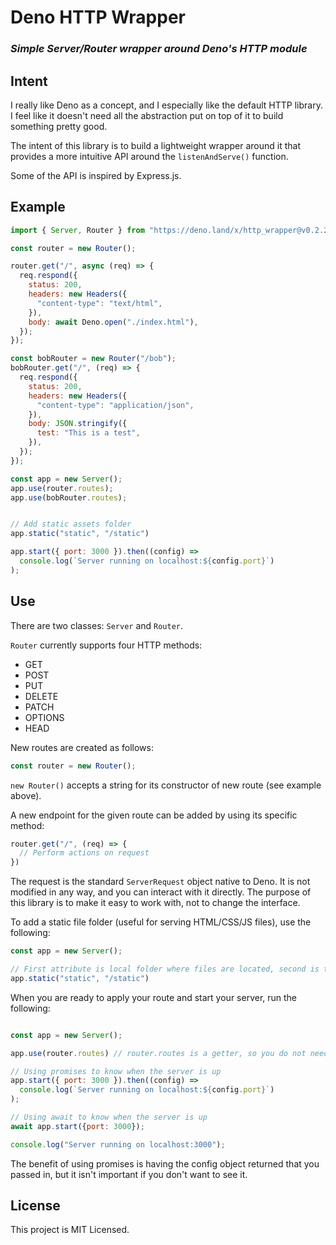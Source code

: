 # Deno HTTP Wrapper

### *Simple Server/Router wrapper around Deno's HTTP module*

## Intent

I really like Deno as a concept, and I especially like the default HTTP library. I feel like it doesn't need all the abstraction put on top of it to build something pretty good. 

The intent of this library is to build a lightweight wrapper around it that provides a more intuitive API around the `listenAndServe()` function. 

Some of the API is inspired by Express.js.

## Example

```javascript
import { Server, Router } from "https://deno.land/x/http_wrapper@v0.2.2/mod.ts";

const router = new Router();

router.get("/", async (req) => {
  req.respond({
    status: 200,
    headers: new Headers({
      "content-type": "text/html",
    }),
    body: await Deno.open("./index.html"),
  });
});

const bobRouter = new Router("/bob");
bobRouter.get("/", (req) => {
  req.respond({
    status: 200,
    headers: new Headers({
      "content-type": "application/json",
    }),
    body: JSON.stringify({
      test: "This is a test",
    }),
  });
});

const app = new Server();
app.use(router.routes);
app.use(bobRouter.routes);


// Add static assets folder
app.static("static", "/static")

app.start({ port: 3000 }).then((config) =>
  console.log(`Server running on localhost:${config.port}`)
);

```

## Use

There are two classes: `Server` and `Router`.

`Router` currently supports four HTTP methods: 
- GET
- POST
- PUT
- DELETE
- PATCH
- OPTIONS
- HEAD

New routes are created as follows:

```javascript
const router = new Router();
```

`new Router()` accepts a string for its constructor of new route (see example above).

A new endpoint for the given route can be added by using its specific method:

```javascript
router.get("/", (req) => {
  // Perform actions on request
})
```

The request is the standard `ServerRequest` object native to Deno. It is not modified in any way, and you can interact with it directly. The purpose of this library is to make it easy to work with, not to change the interface.

To add a static file folder (useful for serving HTML/CSS/JS files), use the following:

```javascript
const app = new Server();

// First attribute is local folder where files are located, second is the route to load the files from
app.static("static", "/static")

```

When you are ready to apply your route and start your server, run the following:

```javascript

const app = new Server();

app.use(router.routes) // router.routes is a getter, so you do not need to invoke it as a function.

// Using promises to know when the server is up
app.start({ port: 3000 }).then((config) =>
  console.log(`Server running on localhost:${config.port}`)
);

// Using await to know when the server is up
await app.start({port: 3000});

console.log("Server running on localhost:3000");
```

The benefit of using promises is having the config object returned that you passed in, but it isn't important if you don't want to see it.

## License

This project is MIT Licensed.
